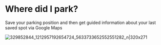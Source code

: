 # Where did I park?


Save your parking position and then get guided information about your last saved spot via Google Maps


![329852844_1212957192654724_5633733652552551282_n|320x271](https://user-images.githubusercontent.com/46647351/217469719-b7ebaa8c-729a-4808-a14f-67996586feef.jpg)
